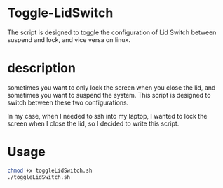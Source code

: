 # Toggle-LidSwitch
The script is designed to toggle the configuration of Lid Switch between suspend and lock, and vice versa on linux.

# description
sometimes you want to only lock the screen when you close the lid, and sometimes you want to suspend the system. This script is designed to switch between these two configurations.

In my case, when I needed to ssh into my laptop, I wanted to lock the screen when I close the lid, so I decided to write this script.

# Usage
```bash
chmod +x toggleLidSwitch.sh
./toggleLidSwitch.sh
```
